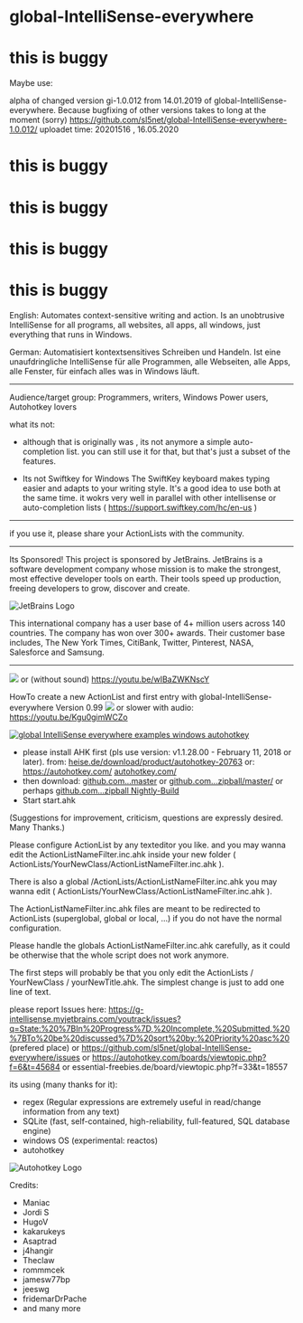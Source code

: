 ﻿# global-IntelliSense-everywhere 
 
# this is buggy

Maybe use:

alpha of changed version gi-1.0.012 from 14.01.2019 of global-IntelliSense-everywhere. Because bugfixing of other versions takes to long at the moment (sorry)
https://github.com/sl5net/global-IntelliSense-everywhere-1.0.012/
uploadet time: 20201516 , 16.05.2020

# this is buggy
# this is buggy
# this is buggy
# this is buggy
 
English: Automates context-sensitive writing and action.
Is an unobtrusive IntelliSense for all programs, all websites, all apps, all windows, just everything that runs in Windows.

German: Automatisiert kontextsensitives Schreiben und Handeln.
Ist eine unaufdringliche IntelliSense für alle Programmen, alle Webseiten, alle Apps, alle Fenster, für einfach alles was in Windows läuft.

- - -

Audience/target group: Programmers, writers, Windows Power users, Autohotkey lovers

what its not:
- although that is originally was , its not anymore a simple auto-completion list.
you can still use it for that, but that's just a subset of the features.

- Its not Swiftkey for Windows
The SwiftKey keyboard makes typing easier and adapts to your writing style.
It's a good idea to use both at the same time. it wokrs very well in parallel with other intellisense or auto-completion lists ( https://support.swiftkey.com/hc/en-us )

- - -

if you use it, please share your ActionLists with the community.

- - -


Its Sponsored!
This project is sponsored by JetBrains.  JetBrains is a software development company whose mission is to make the strongest, most effective developer tools on earth. Their tools speed up production, freeing developers to grow, discover and create. 

![JetBrains Logo](https://www.isic.nl/media/1391607/jetbrains.jpg?width=448&height=277&mode=crop&scale=both) 

This international company has a user base of 4+ million users across 140 countries.  The company has won over 300+ awards.  Their customer base includes, The New York Times, CitiBank, Twitter, Pinterest, NASA, Salesforce and Samsung.

- - -
![](https://github.com/sl5net/global-IntelliSense-everywhere-Nightly-Build/blob/master/docs/help/gif/show-changing-ListBox-while-typing-global-IntelliSense-everywhere.gif?raw=true) or (without sound) https://youtu.be/wIBaZWKNscY

HowTo create a new ActionList and first entry with global-IntelliSense-everywhere Version 0.99
![](https://github.com/sl5net/global-IntelliSense-everywhere-Nightly-Build/blob/master/docs/help/gif/HowTo-create-a-new-ActionList-and-first-entry-with-global-IntelliSense-everywhere-Version-0.99.gif?raw=true)
or slower with audio: https://youtu.be/Kgu0gimWCZo

[![global IntelliSense everywhere examples windows autohotkey](https://img.youtube.com/vi/elLsl8lj0K8/0.jpg)](https://www.youtube.com/watch?v=elLsl8lj0K8)
  
- please install AHK first (pls use version: v1.1.28.00 - February 11, 2018 or later).
from:
[heise.de/download/product/autohotkey-20763](https://www.heise.de/download/product/autohotkey-20763)
or: https://autohotkey.com/
[autohotkey.com/](https://autohotkey.com)
- then download:
 [github.com...master](https://codeload.github.com/sl5net/global-IntelliSense-everywhere/zip/master)
  or 
  [github.com...zipball/master/](https://github.com/sl5net/global-IntelliSense-everywhere/zipball/master/)
  or perhaps 
  [github.com...zipball Nightly-Build](https://github.com/sl5net/global-IntelliSense-everywhere-Nightly-Build/zipball/master/)
- Start start.ahk

(Suggestions for improvement, criticism, questions are expressly desired. Many Thanks.)


Please configure ActionList by any texteditor you like.
and you may wanna edit the ActionListNameFilter.inc.ahk inside your new folder ( ActionLists/YourNewClass/ActionListNameFilter.inc.ahk ).

There is also a global 
/ActionLists/ActionListNameFilter.inc.ahk
you may wanna edit ( ActionLists/YourNewClass/ActionListNameFilter.inc.ahk ).

The ActionListNameFilter.inc.ahk files are meant to be redirected to ActionLists (superglobal, global or local, ...) if you do not have the normal configuration.

Please handle the globals ActionListNameFilter.inc.ahk carefully, as it could be otherwise that the whole script does not work anymore.

The first steps will probably be that you only edit the ActionLists / YourNewClass / yourNewTitle.ahk. The simplest change is just to add one line of text.


please report Issues here:
https://g-intellisense.myjetbrains.com/youtrack/issues?q=State:%20%7BIn%20Progress%7D,%20Incomplete,%20Submitted,%20%7BTo%20be%20discussed%7D%20sort%20by:%20Priority%20asc%20 (prefered place)
or https://github.com/sl5net/global-IntelliSense-everywhere/issues
or https://autohotkey.com/boards/viewtopic.php?f=6&t=45684 
or essential-freebies.de/board/viewtopic.php?f=33&t=18557 

its using (many thanks for it):
- regex (Regular expressions are extremely useful in read/change information from any text)
- SQLite (fast, self-contained, high-reliability, full-featured, SQL database engine) 
- windows OS (experimental: reactos)
- autohotkey

![Autohotkey Logo](https://www.autohotkey.com/assets/images/ahk-logo-no-text241x78-180.png) 



Credits:
- Maniac
- Jordi S
- HugoV
- kakarukeys
- Asaptrad
- j4hangir
- Theclaw
- rommmcek
- jamesw77bp
- jeeswg
- fridemarDrPache
- and many more
